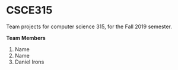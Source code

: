 # CSCE315
Team projects for computer science 315, for the Fall 2019 semester.

**Team Members**
1. Name
2. Name
3. Daniel Irons
